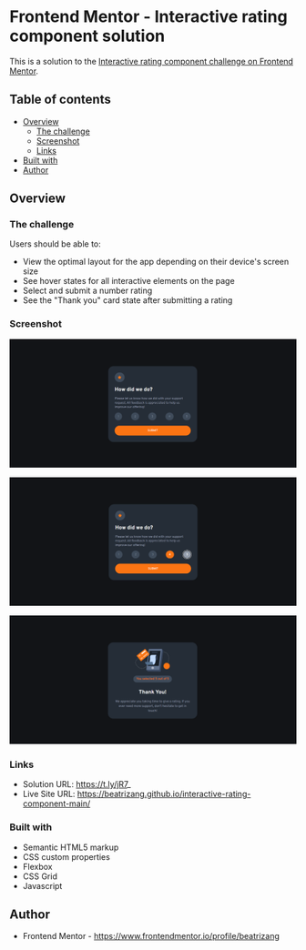 # Frontend Mentor - Interactive rating component solution

This is a solution to the [Interactive rating component challenge on Frontend Mentor](https://www.frontendmentor.io/challenges/interactive-rating-component-koxpeBUmI). 

## Table of contents

- [Overview](#overview)
  - [The challenge](#the-challenge)
  - [Screenshot](#screenshot)
  - [Links](#links)
- [Built with](#built-with)
- [Author](#author)


## Overview

### The challenge

Users should be able to:

- View the optimal layout for the app depending on their device's screen size
- See hover states for all interactive elements on the page
- Select and submit a number rating
- See the "Thank you" card state after submitting a rating

### Screenshot

![](/images/screen1.png)

![](/images/screen2.png)

![](/images/screen3.png)



### Links

- Solution URL: https://t.ly/jR7_
- Live Site URL: https://beatrizang.github.io/interactive-rating-component-main/

### Built with

- Semantic HTML5 markup
- CSS custom properties
- Flexbox
- CSS Grid
- Javascript

## Author

- Frontend Mentor - https://www.frontendmentor.io/profile/beatrizang


